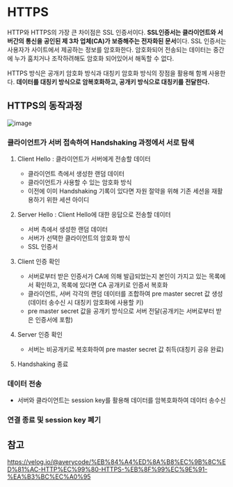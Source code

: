 # HTTPS


HTTP와 HTTPS의 가장 큰 차이점은 SSL 인증서이다. **SSL인증서는 클라이언트와 서버간의 통신을 공인된 제 3차 업체(CA)가 보증해주는 전자화된 문서**이다. SSL 인증서는 사용자가 사이트에서 제공하는 정보를 암호화한다. 암호화되어 전송되는 데이터는 중간에 누가 훔치거나 조작하려해도 암호화 되어있어서 해독할 수 없다. 

HTTPS 방식은 공개키 암호화 방식과 대칭키 암호화 방식의 장점을 활용해 함께 사용한다. **데이터를 대칭키 방식으로 암복호화하고, 공개키 방식으로 대칭키를 전달한다.**

## HTTPS의 동작과정

![image](https://user-images.githubusercontent.com/46465928/163977285-499e0513-6a79-45f3-8fb6-63a1468b0962.png)

### 클라이언트가 서버 접속하여 Handshaking 과정에서 서로 탐색
1. Client Hello : 클라이언트가 서버에게 전송할 데이터
    - 클라이언트 측에서 생성한 랜덤 데이터
    - 클라이언트가 사용할 수 있는 암호화 방식
    - 이전에 이미 Handshaking 기록이 있다면 자원 절약을 위해 기존 세션을 재활용하기 위한 세션 아이디

2. Server Hello : Client Hello에 대한 응답으로 전송할 데이터
    - 서버 측에서 생성한 랜덤 데이터
    - 서버가 선택한 클라이언트의 암호화 방식
    - SSL 인증서

3. Client 인증 확인
    - 서버로부터 받은 인증서가 CA에 의해 발급되었는지 본인이 가지고 있는 목록에서 확인하고, 목록에 있다면 CA 공개키로 인증서 복호화
    - 클라이언트, 서버 각각의 랜덤 데이터를 조합하여 pre master secret 값 생성(데이터 송수신 시 대칭키 암호화에 사용할 키)
    - pre master secret 값을 공개키 방식으로 서버 전달(공개키는 서버로부터 받은 인증서에 포함)

4. Server 인증 확인
    - 서버는 비공개키로 복호화하여 pre master secret 값 취득(대칭키 공유 완료)

5. Handshaking 종료

### 데이터 전송
  - 서버와 클라이언트는 session key를 활용해 데이터를 암복호화하여 데이터 송수신

### 연결 종료 및 session key 폐기

## 참고
https://velog.io/@averycode/%EB%84%A4%ED%8A%B8%EC%9B%8C%ED%81%AC-HTTP%EC%99%80-HTTPS-%EB%8F%99%EC%9E%91-%EA%B3%BC%EC%A0%95

